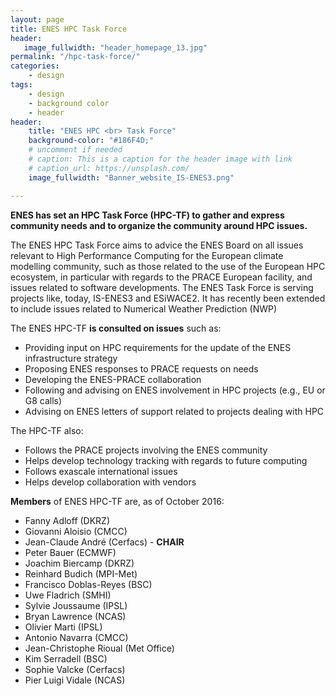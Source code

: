 ```yaml
---
layout: page
title: ENES HPC Task Force
header:
   image_fullwidth: "header_homepage_13.jpg"
permalink: "/hpc-task-force/"
categories:
    - design
tags:
    - design
    - background color
    - header
header:
    title: "ENES HPC <br> Task Force"
    background-color: "#186F4D;"
    # uncomment if needed
    # caption: This is a caption for the header image with link
    # caption_url: https://unsplash.com/
    image_fullwidth: "Banner_website_IS-ENES3.png"

---
```


**ENES has set an HPC Task Force (HPC-TF) to gather and express community needs and to organize the community around HPC issues.**

The ENES HPC Task Force aims to advice the ENES Board on all issues relevant to High Performance Computing for the European climate modelling community, such as those related to the use of the European HPC ecosystem, in particular with regards to the PRACE European facility, and issues related to software developments. The ENES Task Force is serving projects like, today, IS-ENES3 and ESiWACE2. It has recently been extended to include issues related to Numerical Weather Prediction (NWP)

The ENES HPC-TF **is consulted on issues** such as:

- Providing input on HPC requirements for the update of the ENES infrastructure strategy
- Proposing ENES responses to PRACE requests on needs
- Developing the ENES-PRACE collaboration
- Following and advising on ENES involvement in HPC projects (e.g., EU or G8 calls)
- Advising on ENES letters of support related to projects dealing with HPC
 

The HPC-TF also:

- Follows the PRACE projects involving the ENES community
- Helps develop technology tracking with regards to future computing
- Follows exascale international issues
- Helps develop collaboration with vendors
 

**Members** of ENES HPC-TF are, as of October 2016:

- Fanny Adloff (DKRZ)
- Giovanni Aloisio (CMCC)
- Jean-Claude André (Cerfacs) - **CHAIR**
- Peter Bauer (ECMWF)
- Joachim Biercamp (DKRZ)
- Reinhard Budich (MPI-Met)
- Francisco Doblas-Reyes (BSC)
- Uwe Fladrich (SMHI)
- Sylvie Joussaume (IPSL)
- Bryan Lawrence (NCAS)
- Olivier Marti (IPSL)
- Antonio Navarra (CMCC)
- Jean-Christophe Rioual (Met Office)
- Kim Serradell (BSC)
- Sophie Valcke  (Cerfacs)
- Pier Luigi Vidale (NCAS)
